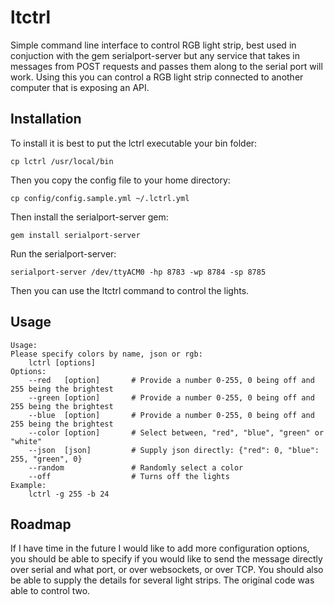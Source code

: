 # ltctrl

Simple command line interface to control RGB light strip, best used in conjuction with the gem serialport-server but any service that takes in messages from POST requests and passes them along to the serial port will work. Using this you can control a RGB light strip connected to another computer that is exposing an API. 

## Installation

To install it is best to put the lctrl executable your bin folder:

    cp lctrl /usr/local/bin

Then you copy the config file to your home directory:

    cp config/config.sample.yml ~/.lctrl.yml

Then install the serialport-server gem:

    gem install serialport-server

Run the serialport-server:

    serialport-server /dev/ttyACM0 -hp 8783 -wp 8784 -sp 8785 

Then you can use the ltctrl command to control the lights. 

## Usage


    Usage:
    Please specify colors by name, json or rgb:
        lctrl [options]
    Options:
        --red   [option]       # Provide a number 0-255, 0 being off and 255 being the brightest
        --green [option]       # Provide a number 0-255, 0 being off and 255 being the brightest
        --blue  [option]       # Provide a number 0-255, 0 being off and 255 being the brightest
        --color [option]       # Select between, "red", "blue", "green" or "white"
        --json  [json]         # Supply json directly: {"red": 0, "blue": 255, "green", 0}
        --random               # Randomly select a color
        --off                  # Turns off the lights
    Example:
        lctrl -g 255 -b 24

## Roadmap

If I have time in the future I would like to add more configuration options, you should be able to specify if you would like to send the message directly over serial and what port, or over websockets, or over TCP. You should also be able to supply the details for several light strips. The original code was able to control two. 
